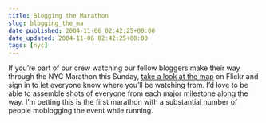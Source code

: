 ```yaml
---
title: Blogging the Marathon
slug: blogging_the_ma
date_published: 2004-11-06 02:42:25+00:00
date_updated: 2004-11-06 02:42:25+00:00
tags: [nyc]
---
```

If you’re part of our crew watching our fellow bloggers make their way through the NYC Marathon this Sunday, [take a look at the map](http://www.flickr.com/photos/dj/1244945/) on Flickr and sign in to let everyone know where you’ll be watching from. I’d love to be able to assemble shots of everyone from each major milestone along the way. I’m betting this is the first marathon with a substantial number of people moblogging the event while running.
